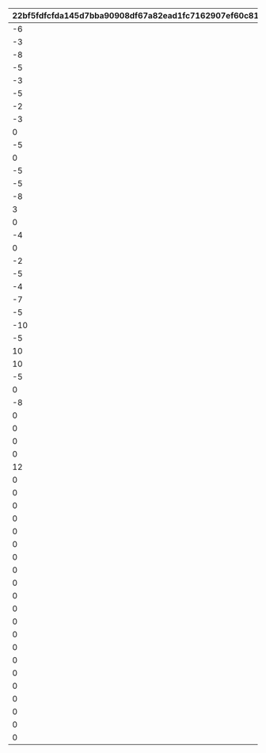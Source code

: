 |22bf5fdfcfda145d7bba90908df67a82ead1fc7162907ef60c81b79273c6f031|b74c5f95038ee07efef019eec7052c446ecad33281c538c0471f672fa2a5900c|165e603f3ab73479a9aa865bb4396098591e2661d95d09ae160af00ed985b847|917ec11c78770c74d598e894a340fc426744e59d14c8304d82f0ed6a5087eff8|fbe5de8cd9235481014c4a25cb4732f39b0e4b27ed59f8daf3e5b7bc808f6fb1|93cab07ff7a91c3ab35717737a62fbd68a9d0eebcef4aa94c21dc249c56fd4b6|e184bce44a26ce502e586d847deef147e067e5c0d14bec75134d11fcb57c5077|9c8345f9b6e9b617b75913ed3e4a40d7fa48984754371b7ce0aef0684a449dfc|fcf9ef3648193cbe865818c1a9d9b1bfbce3c378ada6fb917db4953522279e6d|0d2719087ee97132d9847ee9b3785edb5bb4afdee98a824365416ef92a7bf2c7|428c10884bcc60a54c512054f2db59b35f83dff1e72559c08604c0d5771e520d|c6167685c48993262ffd783e1229edfde65666b0b759b63b1250a63b36627ea6|0ecd3097122760e691c76f29f96c26034891fc203d13dfb2c91308010a936397|
| --- | --- | --- | --- | --- | --- | --- | --- | --- | --- | --- | --- | --- |
|-6|1|0|0|10001|0|20001|0|5032|2018/03/31 15:00:00|0|2020/03/16 15:00:00|2030/04/19 15:00:00|
|-3|1|0|0|10002|0|20002|0|8135|2018/04/30 15:00:00|0|2020/04/15 15:00:00|2030/04/19 15:00:00|
|-8|1|0|0|10003|0|20003|0|201|2018/05/25 16:00:00|0|2020/05/15 15:00:00|2030/04/19 15:00:00|
|-5|1,2|0|0|10004|0|20004|0|3394|2018/06/30 12:00:00|0|2020/06/19 15:00:00|2030/04/19 15:00:00|
|-3|1,4|0|0|10005|0|20005|0|3060|2018/07/31 12:00:00|0|2020/07/20 15:00:00|2030/04/19 15:00:00|
|-5|1|0|0|10006|0|20006|0|1412|2018/08/31 12:00:00|0|2020/08/19 15:00:00|2030/04/19 15:00:00|
|-2|1,5|0|0|10007|0|20007|0|3481|2018/09/30 12:00:00|0|2020/09/23 15:00:00|2030/04/19 15:00:00|
|-3|1|0|0|10008|0|20008|0|3490|2018/10/31 12:00:00|0|2020/10/19 15:00:00|2030/04/19 15:00:00|
|0|1,6|0|0|10009|0|20009|0|5402|2018/11/30 12:00:00|0|2020/11/24 15:00:00|2030/04/19 15:00:00|
|-5|1,7|0|0|10010|0|20010|0|2192|2018/12/31 12:00:00|0|2020/12/22 15:00:00|2030/04/19 15:00:00|
|0|1,8|0|0|10011|0|20011|0|5034|2019/01/31 12:00:00|0|2021/01/25 15:00:00|2030/04/19 15:00:00|
|-5|1|0|0|10012|0|20012|0|402|2019/02/22 15:00:00|0|2021/02/18 15:00:00|2030/04/19 15:00:00|
|-5|1,9|0|0|10013|0|20013|0|22|2019/03/31 15:00:00|0|2021/03/23 15:00:00|2030/04/19 15:00:00|
|-8|1|0|0|10015|0|20014|0|2174|2019/04/30 12:00:00|0|2021/04/16 15:00:00|2030/04/19 15:00:00|
|3|1,10|0|0|10019|0|20015|0|2222|2019/06/30 15:00:00|0|2021/05/18 15:00:00|2030/04/19 15:00:00|
|0|1,11|0|0|10021|0|20016|0|6040|2019/07/31 12:00:00|0|2021/06/18 15:00:00|2030/04/19 15:00:00|
|-4|1|0|0|10023|0|20017|0|6481|2019/08/31 12:00:00|0|2021/07/16 15:00:00|2030/04/19 15:00:00|
|0|1,12|0|0|10025|0|20018|0|8134|2019/09/30 12:00:00|0|2021/08/16 15:00:00|2030/04/19 15:00:00|
|-2|1|0|0|10027|0|20019|0|3480|2019/10/31 12:00:00|0|2021/09/16 15:00:00|2030/04/19 15:00:00|
|-5|1,13|0|0|10029|0|20020|0|5283|2019/11/30 12:00:00|0|2021/10/19 15:00:00|2030/04/19 15:00:00|
|-4|1,14|0|0|10031|0|20021|0|1311|2019/12/31 12:00:00|0|2021/11/16 15:00:00|2030/04/19 15:00:00|
|-7|1,15|0|0|10033|0|20022|0|6055|2020/01/31 12:00:00|0|2021/12/16 15:00:00|2030/04/19 15:00:00|
|-5|1|0|0|10038|0|20023|0|2022|2020/03/31 12:00:00|0|2022/01/17 15:00:00|2030/04/19 15:00:00|
|-10|1|0|0|10040|0|20024|0|6011|2020/04/24 15:00:00|0|2022/02/18 15:00:00|2030/04/19 15:00:00|
|-5|1,16|0|0|10042|0|20025|0|5221|2020/05/25 15:00:00|0|2022/03/17 15:00:00|2030/04/19 15:00:00|
|10|1,17|0|0|10044|0|20026|0|3040|2020/06/30 12:00:00|0|2022/04/18 15:00:00|2030/04/19 15:00:00|
|10|1,18|0|0|10046|0|20027|0|6120|2020/07/31 12:00:00|0|2022/05/18 15:00:00|2030/04/19 15:00:00|
|-5|1|0|0|10048|0|20028|0|5033|2020/08/31 12:00:00|0|2022/06/16 15:00:00|2030/04/19 15:00:00|
|0|1,19|0|0|10050|0|20029|0|5151|2020/09/30 12:00:00|0|2022/07/19 8:00:00|2030/04/19 15:00:00|
|-8|1|0|0|10052|0|20030|0|6056|2020/10/31 12:00:00|0|2022/08/16 15:00:00|2030/04/19 15:00:00|
|0|1,20|0|0|10054|0|20031|0|3351|2020/11/30 12:00:00|0|2022/09/17 15:00:00|2030/04/19 15:00:00|
|0|1,21|0|0|10056|0|20032|0|2191|2020/12/31 12:00:00|0|2022/10/16 15:00:00|2030/04/19 15:00:00|
|0|1,22|0|0|10058|0|20033|0|1122|2021/01/31 12:00:00|0|2022/11/17 15:00:00|2030/04/19 15:00:00|
|0|1,22|20033|0|10059|0|20034|0|1123|2021/02/10 12:00:00|0|2022/11/17 15:00:00|2030/04/19 15:00:00|
|12|1,23|0|0|10061|0|20035|0|2194|2021/02/28 12:00:00|0|2022/12/19 15:00:00|2030/04/19 15:00:00|
|0|1|0|0|10064|0|20036|0|5010|2021/02/28 12:00:00|0|2023/01/16 15:00:00|2030/04/19 15:00:00|
|0|1|0|0|10066|0|20037|0|144|2021/04/30 12:00:00|0|2023/02/16 15:00:00|2030/04/19 15:00:00|
|0|1,24|0|0|10068|0|20038|0|121|2021/05/31 12:00:00|0|2023/03/16 15:00:00|2030/04/19 15:00:00|
|0|1|0|0|10070|0|20039|0|394|2021/06/30 12:00:00|0|2023/04/17 15:00:00|2030/04/19 15:00:00|
|0|1,25|0|0|10072|0|20040|0|1082|2021/07/31 12:00:00|0|2023/05/16 15:00:00|2030/04/19 15:00:00|
|0|1|0|0|10074|0|20041|0|181|2021/08/31 12:00:00|0|2023/06/16 15:00:00|2030/04/19 15:00:00|
|0|1,26|0|0|10076|0|20042|0|5084|2021/09/30 12:00:00|0|2023/07/18 15:00:00|2030/04/19 15:00:00|
|0|1|0|0|10078|0|20043|0|6054|2021/10/31 12:00:00|0|2023/08/18 15:00:00|2030/04/19 15:00:00|
|0|1,27|0|0|10080|0|20044|0|6381|2021/11/30 12:00:00|0|2023/09/19 15:00:00|2030/04/19 15:00:00|
|0|1,28|0|0|10082|0|20045|0|2193|2021/12/31 12:00:00|0|2023/10/16 15:00:00|2030/04/19 15:00:00|
|0|1|0|0|10084|0|20046|0|8163|2022/01/31 12:00:00|0|2023/11/16 15:00:00|2030/04/19 15:00:00|
|0|1,29|20046|0|10085|0|20047|0|8164|2022/02/07 12:00:00|0|2023/11/16 15:00:00|2030/04/19 15:00:00|
|0|1|0|0|10088|0|20048|0|2201|2022/02/28 12:00:00|0|2023/12/18 15:00:00|2030/04/19 15:00:00|
|0|1|0|0|10090|0|20049|0|430|2022/03/31 12:00:00|0|2024/01/17 15:00:00|2030/04/19 15:00:00|
|0|1|0|0|10092|0|20050|0|351|2022/04/30 12:00:00|0|2024/03/18 15:00:00|2030/04/19 15:00:00|
|0|1,30|0|0|10094|0|20051|0|392|2022/05/25 15:00:00|0|2024/04/18 15:00:00|2030/04/19 15:00:00|
|0|1,31|0|0|10096|0|20052|0|3402|2022/06/30 12:00:00|0|2024/06/17 15:00:00|2030/04/19 15:00:00|
|0|1,32|0|0|10098|0|20053|0|8132|2022/07/31 12:00:00|0|2024/07/16 15:00:00|2030/04/19 15:00:00|
|0|1|0|0|10100|0|20054|0|6057|2022/08/31 12:00:00|0|2024/08/16 15:00:00|2030/04/19 15:00:00|
|0|1,33|0|0|10102|0|20055|0|5200|2022/09/30 12:00:00|0|2024/09/17 15:00:00|2030/04/19 15:00:00|
|0|1,34|0|0|10104|0|20056|0|3479|2022/10/31 12:00:00|0|2024/10/16 15:00:00|2030/04/19 15:00:00|